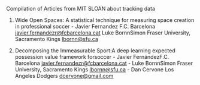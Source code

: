 
Compilation of Articles from MIT SLOAN about tracking data


1) Wide Open Spaces: A statistical technique for measuring space creation in professional soccer - Javier Fernandez F.C. Barcelona javier.fernandezr@fcbarcelona.cat Luke BornnSimon Fraser University, Sacramento Kings lbornn@sfu.ca

2) Decomposing the Immeasurable Sport:A deep learning expected possession value framework forsoccer - Javier FernándezF.C. Barcelona javier.fernandezr@fcbarcelona.cat - Luke BornnSimon Fraser University, Sacramento Kings lbornn@sfu.ca - Dan Cervone Los Angeles Dodgers dcervone@gmail.com

